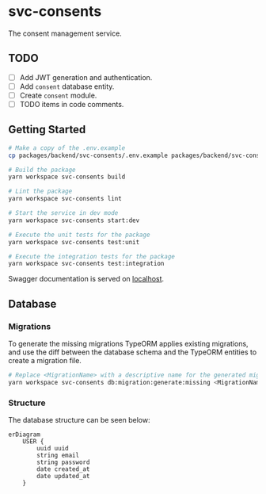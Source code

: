 # svc-consents

The consent management service.

## TODO

- [ ] Add JWT generation and authentication.
- [ ] Add `consent` database entity.
- [ ] Create `consent` module.
- [ ] TODO items in code comments.

## Getting Started

```bash
# Make a copy of the .env.example
cp packages/backend/svc-consents/.env.example packages/backend/svc-consents/.env

# Build the package
yarn workspace svc-consents build

# Lint the package
yarn workspace svc-consents lint

# Start the service in dev mode
yarn workspace svc-consents start:dev

# Execute the unit tests for the package
yarn workspace svc-consents test:unit

# Execute the integration tests for the package
yarn workspace svc-consents test:integration
```

Swagger documentation is served on [localhost](http://localhost:3000/docs/consents/#/).

## Database

### Migrations

To generate the missing migrations TypeORM applies existing migrations, and use the diff between
the database schema and the TypeORM entities to create a migration file.

```sh
# Replace <MigrationName> with a descriptive name for the generated migration
yarn workspace svc-consents db:migration:generate:missing <MigrationName>
```

### Structure

The database structure can be seen below:

```mermaid
erDiagram
    USER {
        uuid uuid
        string email
        string password
        date created_at
        date updated_at
    }
```
